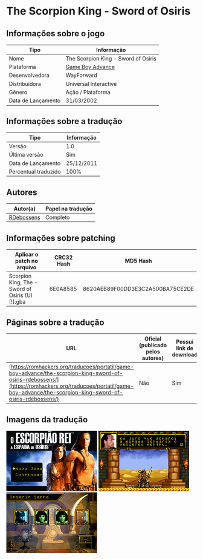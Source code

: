 # The Scorpion King - Sword of Osiris

## Informações sobre o jogo

| Tipo | Informação |
| ----------- | ----------- |
| Nome | The Scorpion King \- Sword of Osiris |
| Plataforma | [Game Boy Advance](../) |
| Desenvolvedora | WayForward |
| Distribuidora | Universal Interactive |
| Gênero | Ação / Plataforma |
| Data de Lançamento | 31/03/2002 |

## Informações sobre a tradução

| Tipo | Informação |
| ----------- | ----------- |
| Versão | 1\.0 |
| Última versão | Sim |
| Data de Lançamento | 25/12/2011 |
| Percentual traduzido | 100% |

## Autores

| Autor(a) | Papel na tradução |
| ----------- | ----------- |
| [RDebossens](../../../autores/rdebossens/) | Completo |

## Informações sobre patching

| Aplicar o patch no arquivo | CRC32 Hash | MD5 Hash |
| ----------- | ----------- | ----------- |
| Scorpion King, The \- Sword of Osiris \(U\) \[\!\]\.gba | 6E0A8585 | 8620AEB89F00DD3E3C2A500BA75CE2DE |

## Páginas sobre a tradução

| URL | Oficial (publicado pelos autores) | Possuí link de download |
| ----------- | ----------- | ----------- |
| [https://romhackers.org/traducoes/portatil/game-boy-advance/the-scorpion-king-sword-of-osiris-rdebossens/](https://romhackers.org/traducoes/portatil/game-boy-advance/the-scorpion-king-sword-of-osiris-rdebossens/) | Não | Sim |

## Imagens da tradução

![Imagem de exemplo da tradução 1](1.png)
![Imagem de exemplo da tradução 2](2.png)
![Imagem de exemplo da tradução 3](3.png)